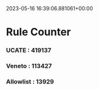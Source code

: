 2023-05-16 16:39:06.881061+00:00
# Rule Counter 
 ### UCATE : 419137

 ### Veneto : 113427

 ### Allowlist : 13929